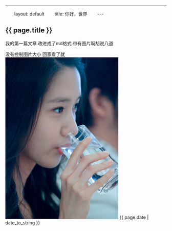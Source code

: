 ---
　　layout: default
　　title: 你好，世界
　　---

## {{ page.title }}

我的第一篇文章
改进成了md格式
带有图片啊胡说八道  

没有控制图片大小
回家看了就
<img src="https://raw.githubusercontent.com/funzmg/picture/gh-pages/123232.jpg" width = "70%" />
{{ page.date | date_to_string }}

